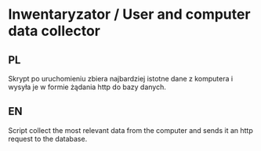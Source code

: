 # Inwentaryzator / User and computer data collector

## PL ##
 
Skrypt po uruchomieniu zbiera najbardziej istotne dane z  komputera i wysyła je w formie żądania http do bazy danych.

## EN ##
Script collect the most relevant data from the computer and sends it an http request to the database.